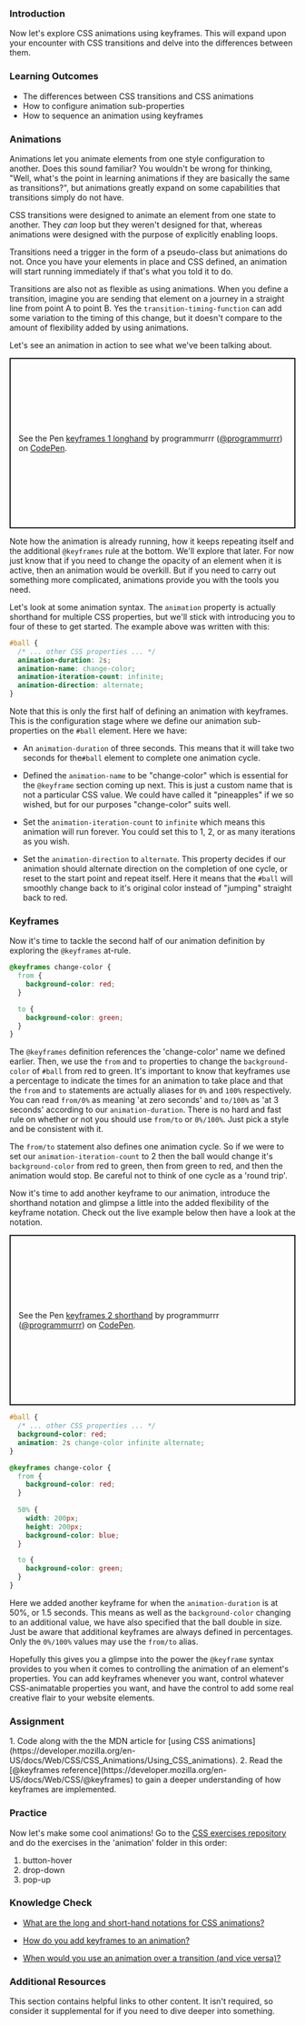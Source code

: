 ### Introduction

Now let's explore CSS animations using keyframes. This will expand upon your encounter with CSS transitions and delve into the differences between them.

### Learning Outcomes

* The differences between CSS transitions and CSS animations
* How to configure animation sub-properties
* How to sequence an animation using keyframes

### Animations

Animations let you animate elements from one style configuration to another. Does this sound familiar? You wouldn't be wrong for thinking, "Well, what's the point in learning animations if they are basically the same as transitions?", but animations greatly expand on some capabilities that transitions simply do not have. 

CSS transitions were designed to animate an element from one state to another. They *can* loop but they weren't designed for that, whereas animations were designed with the purpose of explicitly enabling loops.

Transitions need a trigger in the form of a pseudo-class but animations do not. Once you have your elements in place and CSS defined, an animation will start running immediately if that's what you told it to do. 

Transitions are also not as flexible as using animations. When you define a transition, imagine you are sending that element on a journey in a straight line from point A to point B. Yes the `transition-timing-function` can add some variation to the timing of this change, but it doesn't compare to the amount of flexibility added by using animations.

Let's see an animation in action to see what we've been talking about. 

<p class="codepen" data-height="300" data-default-tab="css,result" data-slug-hash="gOxbRoM" data-editable="true" data-user="programmurrr" style="height: 300px; box-sizing: border-box; display: flex; align-items: center; justify-content: center; border: 2px solid; margin: 1em 0; padding: 1em;">
  <span>See the Pen <a href="https://codepen.io/programmurrr/pen/gOxbRoM">
  keyframes 1 longhand</a> by programmurrr (<a href="https://codepen.io/programmurrr">@programmurrr</a>)
  on <a href="https://codepen.io">CodePen</a>.</span>
</p>
<script async src="https://cpwebassets.codepen.io/assets/embed/ei.js"></script>

Note how the animation is already running, how it keeps repeating itself and the additional `@keyframes` rule at the bottom. We'll explore that later. For now just know that if you need to change the opacity of an element when it is active, then an animation would be overkill. But if you need to carry out something more complicated, animations provide you with the tools you need. 

Let's look at some animation syntax. The `animation` property is actually shorthand for multiple CSS properties, but we'll stick with introducing you to four of these to get started. The example above was written with this:

~~~css
#ball {
  /* ... other CSS properties ... */
  animation-duration: 2s;
  animation-name: change-color;
  animation-iteration-count: infinite;
  animation-direction: alternate;
}
~~~

Note that this is only the first half of defining an animation with keyframes. This is the configuration stage where we define our animation sub-properties on the `#ball` element. Here we have:

* An `animation-duration` of three seconds. This means that it will take two seconds for the`#ball` element to complete one animation cycle. 

* Defined the `animation-name` to be "change-color" which is essential for the `@keyframe` section coming up next. This is just a custom name that is not a particular CSS value. We could have called it "pineapples" if we so wished, but for our purposes "change-color" suits well. 

* Set the `animation-iteration-count` to `infinite` which means this animation will run forever. You could set this to 1, 2, or as many iterations as you wish. 

* Set the `animation-direction`  to `alternate`. This property decides if our animation should alternate direction on the completion of one cycle, or reset to the start point and repeat itself. Here it means that the `#ball` will smoothly change back to it's original color instead of "jumping" straight back to red.

### Keyframes

Now it's time to tackle the second half of our animation definition by exploring the `@keyframes` at-rule. 

~~~css
@keyframes change-color {
  from {
    background-color: red;
  }

  to {
    background-color: green;
  }
}
~~~

The `@keyframes` definition references the 'change-color' name we defined earlier. Then, we use the `from` and `to` properties to change the `background-color` of `#ball` from red to green. It's important to know that keyframes use a percentage to indicate the times for an animation to take place and that the `from` and `to` statements are actually aliases for `0%` and `100%` respectively. You can read `from/0%` as meaning 'at zero seconds' and `to/100%` as 'at 3 seconds' according to our `animation-duration`. There is no hard and fast rule on whether or not you should use `from/to` or `0%/100%`. Just pick a style and be consistent with it. 

The `from/to` statement also defines one animation cycle. So if we were to set our `animation-iteration-count` to 2 then the ball would change it's `background-color` from red to green, then from green to red, and then the animation would stop. Be careful not to think of one cycle as a 'round trip'. 

Now it's time to add another keyframe to our animation, introduce the shorthand notation and glimpse a little into the added flexibility of the keyframe notation. Check out the live example below then have a look at the notation.

<p class="codepen" data-height="300" data-default-tab="css,result" data-slug-hash="mdMywLP" data-editable="true" data-user="programmurrr" style="height: 300px; box-sizing: border-box; display: flex; align-items: center; justify-content: center; border: 2px solid; margin: 1em 0; padding: 1em;">
  <span>See the Pen <a href="https://codepen.io/programmurrr/pen/mdMywLP">
  keyframes 2 shorthand</a> by programmurrr (<a href="https://codepen.io/programmurrr">@programmurrr</a>)
  on <a href="https://codepen.io">CodePen</a>.</span>
</p>
<script async src="https://cpwebassets.codepen.io/assets/embed/ei.js"></script>

~~~css
#ball {
  /* ... other CSS properties ... */
  background-color: red;
  animation: 2s change-color infinite alternate;
}

@keyframes change-color {
  from {
    background-color: red;
  }
  
  50% {
    width: 200px;
    height: 200px;
    background-color: blue;
  }

  to {
    background-color: green;
  }
}
~~~

Here we added another keyframe for when the `animation-duration` is at 50%, or 1.5 seconds. This means as well as the `background-color` changing to an additional value, we have also specified that the ball double in size. Just be aware that additional keyframes are always defined in percentages. Only the `0%/100%` values may use the `from/to` alias. 

Hopefully this gives you a glimpse into the power the `@keyframe` syntax provides to you when it comes to controlling the animation of an element's properties. You can add keyframes whenever you want, control whatever CSS-animatable properties you want, and have the control to add some real creative flair to your website elements.

### Assignment

<div class="lesson-content_panel" markdown="1">
1. Code along with the the MDN article for [using CSS animations](https://developer.mozilla.org/en-US/docs/Web/CSS/CSS_Animations/Using_CSS_animations).
2. Read the [@keyframes reference](https://developer.mozilla.org/en-US/docs/Web/CSS/@keyframes) to gain a deeper understanding of how keyframes are implemented.
</div>

### Practice

Now let's make some cool animations! Go to the [CSS exercises repository](https://github.com/TheOdinProject/css-exercises) and do the exercises in the 'animation' folder in this order:

1. button-hover
2. drop-down
3. pop-up

### Knowledge Check

- <a class="knowledge-check-link" href="https://developer.mozilla.org/en-US/docs/Web/CSS/animation">What are the long and short-hand notations for CSS animations?</a>

- <a class="knowledge-check-link" href="https://developer.mozilla.org/en-US/docs/Web/CSS/CSS_Animations/Using_CSS_animations#defining_the_animation_sequence_using_keyframes">How do you add keyframes to an animation?</a>

- <a class="knowledge-check-link" href="https://www.geeksforgeeks.org/difference-between-animation-and-transition-in-css/">When would you use an animation over a transition (and vice versa)?</a>

### Additional Resources

This section contains helpful links to other content. It isn't required, so consider it supplemental for if you need to dive deeper into something.
